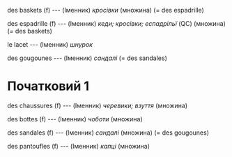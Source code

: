 des baskets (f) --- (Іменник)
*кросівки*
(множина)
(= des espadrille)



des espadrille (f) --- (Іменник)
*кеди; кросівки; еспадрільї* (QC)
(множина)
(= des baskets)



le lacet --- (Іменник)
*шнурок*



des gougounes --- (Іменник)
*сандалі*
(= des sandales)



# Початковий 1
des chaussures (f) --- (Іменник)
*черевики; взуття*
(множина)



des bottes (f) --- (Іменник)
*чоботи*
(множина)



des sandales (f) --- (Іменник)
*сандалі*
(множина)
(= des gougounes)



des pantoufles (f) --- (Іменник)
*капці*
(множина)